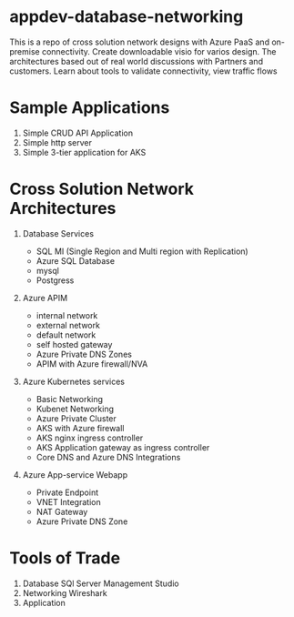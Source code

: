 # appdev-database-networking

This is a repo of cross solution network designs with Azure PaaS and on-premise connectivity. Create downloadable visio for varios design. The architectures based out of real world discussions with Partners and customers. Learn about tools to validate connectivity, view traffic flows

# Sample Applications

1. Simple CRUD API Application
2. Simple http server
3. Simple 3-tier application for AKS

# Cross Solution Network Architectures

1. Database Services

   - SQL MI (Single Region and Multi region with Replication)
   - Azure SQL Database
   - mysql
   - Postgress

2. Azure APIM

   - internal network
   - external network
   - default network
   - self hosted gateway
   - Azure Private DNS Zones
   - APIM with Azure firewall/NVA

3. Azure Kubernetes services

   - Basic Networking
   - Kubenet Networking
   - Azure Private Cluster
   - AKS with Azure firewall
   - AKS nginx ingress controller
   - AKS Application gateway as ingress controller
   - Core DNS and Azure DNS Integrations

4. Azure App-service Webapp
   - Private Endpoint
   - VNET Integration
   - NAT Gateway
   - Azure Private DNS Zone

# Tools of Trade

1. Database
   SQl Server Management Studio
2. Networking
   Wireshark
3. Application
